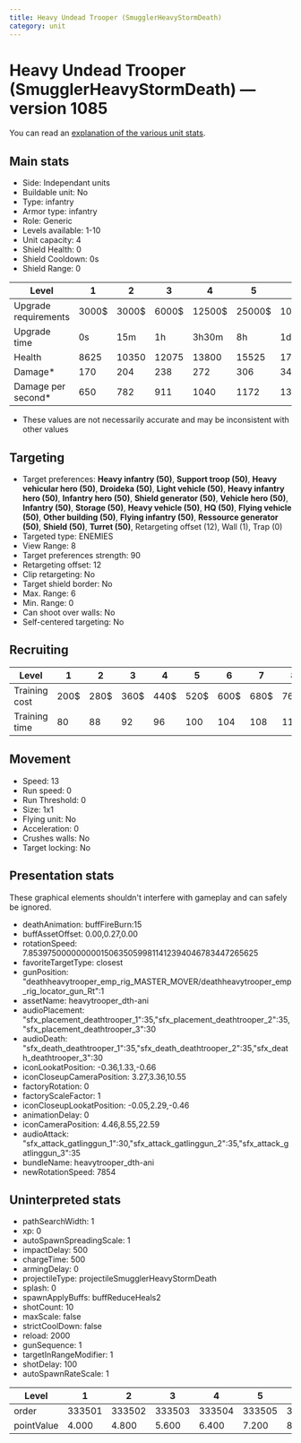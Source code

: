 ```yaml
---
title: Heavy Undead Trooper (SmugglerHeavyStormDeath)
category: unit
---
```


# Heavy Undead Trooper (SmugglerHeavyStormDeath) — version 1085

You can read an [explanation  of the various unit stats](unitexplained.md).

## Main stats

  * Side: Independant units
  * Buildable unit: No
  * Type: infantry
  * Armor type: infantry
  * Role: Generic
  * Levels available: 1-10
  * Unit capacity: 4
  * Shield Health: 0
  * Shield Cooldown: 0s
  * Shield Range: 0

|Level               |1    |2    |3    |4     |5     |6      |7      |8      |9       |10      |
|--------------------|-----|-----|-----|------|------|-------|-------|-------|--------|--------|
|Upgrade requirements|3000$|3000$|6000$|12500$|25000$|100000$|160000$|320000$|1000000$|1750000$|
|Upgrade time        |0s   |15m  |1h   |3h30m |8h    |1d     |2d     |3d12h  |5d      |1w1d    |
|Health              |8625 |10350|12075|13800 |15525 |17250  |18975  |20700  |22425   |25875   |
|Damage*             |170  |204  |238  |272   |306   |340    |374    |408    |442     |510     |
|Damage per second*  |650  |782  |911  |1040  |1172  |1301   |1430   |1562   |1690    |1951    |

* These values are not necessarily accurate and may be inconsistent with other values

## Targeting

  * Target preferences: **Heavy infantry (50)**, **Support troop (50)**, **Heavy vehicular hero (50)**, **Droideka (50)**, **Light vehicle (50)**, **Heavy infantry hero (50)**, **Infantry hero (50)**, **Shield generator (50)**, **Vehicle hero (50)**, **Infantry (50)**, **Storage (50)**, **Heavy vehicle (50)**, **HQ (50)**, **Flying vehicle (50)**, **Other building (50)**, **Flying infantry (50)**, **Ressource generator (50)**, **Shield (50)**, **Turret (50)**, Retargeting offset (12), Wall (1), Trap (0)
  * Targeted type: ENEMIES
  * View Range: 8
  * Target preferences strength: 90
  * Retargeting offset: 12
  * Clip retargeting: No
  * Target shield border: No
  * Max. Range: 6
  * Min. Range: 0
  * Can shoot over walls: No
  * Self-centered targeting: No

## Recruiting

|Level        |1   |2   |3   |4   |5   |6   |7   |8   |9   |10  |
|-------------|----|----|----|----|----|----|----|----|----|----|
|Training cost|200$|280$|360$|440$|520$|600$|680$|760$|840$|920$|
|Training time|80  |88  |92  |96  |100 |104 |108 |112 |116 |120 |

## Movement

  * Speed: 13
  * Run speed: 0
  * Run Threshold: 0
  * Size: 1x1
  * Flying unit: No
  * Acceleration: 0
  * Crushes walls: No
  * Target locking: No

## Presentation stats

These graphical elements shouldn't interfere with gameplay and can safely be ignored.

  * deathAnimation: buffFireBurn:15
  * buffAssetOffset: 0.00,0.27,0.00
  * rotationSpeed: 7.8539750000000001506350599811412394046783447265625
  * favoriteTargetType: closest
  * gunPosition: "deathheavytrooper_emp_rig_MASTER_MOVER/deathheavytrooper_emp_rig_locator_gun_Rt":1
  * assetName: heavytrooper_dth-ani
  * audioPlacement: "sfx_placement_deathtrooper_1":35,"sfx_placement_deathtrooper_2":35,"sfx_placement_deathtrooper_3":30
  * audioDeath: "sfx_death_deathtrooper_1":35,"sfx_death_deathtrooper_2":35,"sfx_death_deathtrooper_3":30
  * iconLookatPosition: -0.36,1.33,-0.66
  * iconCloseupCameraPosition: 3.27,3.36,10.55
  * factoryRotation: 0
  * factoryScaleFactor: 1
  * iconCloseupLookatPosition: -0.05,2.29,-0.46
  * animationDelay: 0
  * iconCameraPosition: 4.46,8.55,22.59
  * audioAttack: "sfx_attack_gatlinggun_1":30,"sfx_attack_gatlinggun_2":35,"sfx_attack_gatlinggun_3":35
  * bundleName: heavytrooper_dth-ani
  * newRotationSpeed: 7854

## Uninterpreted stats

  * pathSearchWidth: 1
  * xp: 0
  * autoSpawnSpreadingScale: 1
  * impactDelay: 500
  * chargeTime: 500
  * armingDelay: 0
  * projectileType: projectileSmugglerHeavyStormDeath
  * splash: 0
  * spawnApplyBuffs: buffReduceHeals2
  * shotCount: 10
  * maxScale: false
  * strictCoolDown: false
  * reload: 2000
  * gunSequence: 1
  * targetInRangeModifier: 1
  * shotDelay: 100
  * autoSpawnRateScale: 1

|Level     |1     |2     |3     |4     |5     |6     |7     |8     |9     |10    |
|----------|------|------|------|------|------|------|------|------|------|------|
|order     |333501|333502|333503|333504|333505|333506|333507|333508|333509|333510|
|pointValue|4.000 |4.800 |5.600 |6.400 |7.200 |8.000 |8.800 |9.600 |10.400|12.000|

